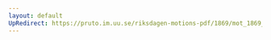 ```yaml
---
layout: default
UpRedirect: https://pruto.im.uu.se/riksdagen-motions-pdf/1869/mot_1869__ak__16/mot_1869__ak__16-001.pdf
---
```

